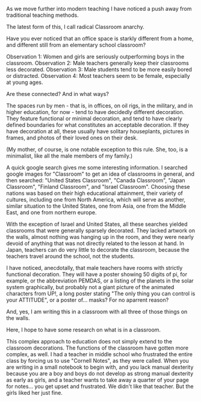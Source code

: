 As we move further into modern teaching I have noticed a push away from traditional teaching methods.

The latest form of this, I call radical Classroom anarchy.

Have you ever noticed that an office space is starkly different from a home, and different still from an elementary school classroom?

Observation 1: Women and girls are seriously outperforming boys in the classroom.
Observation 2: Male teachers generally keep their classrooms less decorated.
Observation 3: Male students tend to be more easily bored or distracted.
Observation 4: Most teachers seem to be female, especially at young ages.

Are these connected? And in what ways?

The spaces run by men - that is, in offices, on oil rigs, in the military, and in higher education, for now - tend to have decidedly different decoration. They feature functional or minimal decoration, and tend to have clearly defined boundaries for what constitutes an acceptable decoration. If they have decoration at all, these usually have solitary houseplants, pictures in frames, and photos of their loved ones on their desk.

(My mother, of course, is one notable exception to this rule. She, too, is a minimalist, like all the male members of my family.)

A quick google search gives me some interesting information. I searched google images for "Classroom" to get an idea of classrooms in general, and then searched: "United States Classroom", "Canada Classroom", "Japan Classroom", "Finland Classroom", and "Israel Classroom".
Choosing these nations was based on their high educational attainment, their variety of cultures, including one from North America, which will serve as another, similar situation to the United States, one from Asia, one from the Middle East, and one from northern europe.

With the exception of Israel and United States, all these searches yielded classrooms that were generally sparsely decorated. They lacked artwork on the walls, almost nothing was hanging up in the room, and they were nearly devoid of anything that was not directly related to the lesson at hand. In Japan, teachers can do very little to decorate the classroom, because the teachers travel around the school, not the students.

I have noticed, anecdotally, that male teachers have rooms with strictly functional decoration. They will have a poster showing 50 digits of pi, for example, or the abbreviation PEMDAS, or a listing of the planets in the solar system graphically, but probably not a giant picture of the animated characters from UP!, a long poster stating "The only thing you can control is your ATTITUDE", or a poster of... masks? For no aparrent reason? 

And, yes, I am writing this in a classroom with all three of those things on the walls.



Here, I hope to have some research on what is in a classroom.



This complex approach to education does not simply extend to the classroom decorations. The functions of the classroom have gotten more complex, as well. I had a teacher in middle school who frustrated the entire class by forcing us to use "Cornell Notes", as they were called. When you are writing in a small notebook to begin with, and you lack manual dexterity because you are a boy and boys do not develop as strong manual dexterity as early as girls, and a teacher wants to take away a quarter of your page for notes... you get upset and frustrated. We didn't like that teacher. But the girls liked her just fine. 

